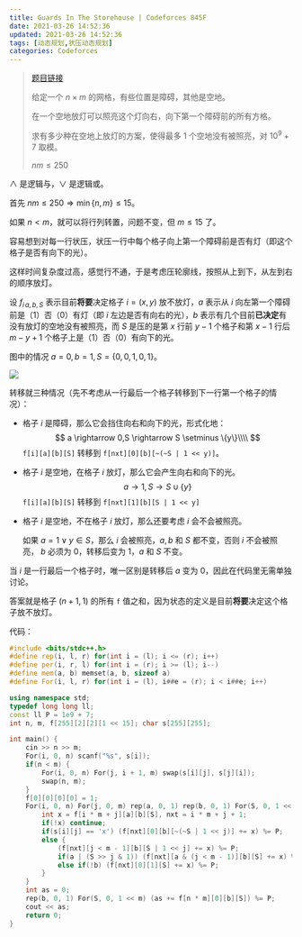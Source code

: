 ```yaml
---
title: Guards In The Storehouse | Codeforces 845F
date: 2021-03-26 14:52:36
updated: 2021-03-26 14:52:36
tags: [动态规划,状压动态规划]
categories: Codeforces
---
```

> [题目链接](http://codeforces.com/problemset/problem/845/F)
>
> 给定一个 $n \times m$ 的网格，有些位置是障碍，其他是空地。
>
> 在一个空地放灯可以照亮这个灯向右，向下第一个障碍前的所有方格。
>
> 求有多少种在空地上放灯的方案，使得最多 $1$ 个空地没有被照亮，对 $10^9+7$ 取模。
>
> $nm \le 250$

$\land$ 是逻辑与，$\lor$ 是逻辑或。

首先 $nm \le 250 \Rightarrow \min\{n,m\} \le 15$。

如果 $n < m$，就可以将行列转置，问题不变，但 $m \le 15$ 了。

容易想到对每一行状压，状压一行中每个格子向上第一个障碍前是否有灯（即这个格子是否有向下的光）。

这样时间复杂度过高，感觉行不通，于是考虑压轮廓线，按照从上到下，从左到右的顺序放灯。

设 $f_{i\,a,b,S}$ 表示目前**将要**决定格子 $i=(x,y)$ 放不放灯，$a$ 表示从 $i$ 向左第一个障碍前是（$1$）否（$0$）有灯（即 $i$ 左边是否有向右的光），$b$ 表示有几个目前**已决定**有没有放灯的空地没有被照亮，而 $S$ 是压的是第 $x$ 行前 $y-1$ 个格子和第 $x-1$ 行后 $m-y+1$ 个格子上是（$1$）否（$0$）有向下的光。

图中的情况 $a = 0, b = 1, S = \{0,0,1,0,1\}$。

![](https://i.loli.net/2021/03/26/3JZXsTfOdn2GyAe.png)

转移就三种情况（先不考虑从一行最后一个格子转移到下一行第一个格子的情况）：

- 格子 $i$ 是障碍，那么它会挡住向右和向下的光，形式化地：
  $$
  a \rightarrow 0,S \rightarrow S \setminus \{y\}\\\\
  $$
  ```f[i][a][b][S]``` 转移到 ```f[nxt][0][b][~(~S | 1 << y)]```。

- 格子 $i$ 是空地，在格子 $i$ 放灯，那么它会产生向右和向下的光。
  $$
  a \rightarrow 1,S \rightarrow S \cup \{y\}
  $$
  ```f[i][a][b][S]``` 转移到 ```f[nxt][1][b][S | 1 << y]```

- 格子 $i$ 是空地，不在格子 $i$ 放灯，那么还要考虑 $i$ 会不会被照亮。

  如果 $a=1 \lor y \in S$，那么 $i$ 会被照亮，$a,b$ 和 $S$  都不变，否则 $i$ 不会被照亮， $b$ 必须为 0，转移后变为 $1$，$a$ 和 $S$ 不变。

当 $i$ 是一行最后一个格子时，唯一区别是转移后 $a$ 变为 $0$，因此在代码里无需单独讨论。

答案就是格子 $(n+1,1)$ 的所有 ```f``` 值之和，因为状态的定义是目前**将要**决定这个格子放不放灯。

代码：

```cpp
#include <bits/stdc++.h>
#define rep(i, l, r) for(int i = (l); i <= (r); i++)
#define per(i, r, l) for(int i = (r); i >= (l); i--)
#define mem(a, b) memset(a, b, sizeof a)
#define For(i, l, r) for(int i = (l), i##e = (r); i < i##e; i++)

using namespace std;
typedef long long ll;
const ll P = 1e9 + 7;
int n, m, f[255][2][2][1 << 15]; char s[255][255];

int main() {
    cin >> n >> m;
    For(i, 0, n) scanf("%s", s[i]);
    if(n < m) {
        For(i, 0, n) For(j, i + 1, m) swap(s[i][j], s[j][i]);
        swap(n, m);
    }
    f[0][0][0][0] = 1;
    For(i, 0, n) For(j, 0, m) rep(a, 0, 1) rep(b, 0, 1) For(S, 0, 1 << m) {
        int x = f[i * m + j][a][b][S], nxt = i * m + j + 1;
        if(!x) continue;
        if(s[i][j] == 'x') (f[nxt][0][b][~(~S | 1 << j)] += x) %= P;
        else {
            (f[nxt][j < m - 1][b][S | 1 << j] += x) %= P;
            if(a | (S >> j & 1)) (f[nxt][a & (j < m - 1)][b][S] += x) %= P;
            else if(!b) (f[nxt][0][1][S] += x) %= P;
        }
    }
    int as = 0;
    rep(b, 0, 1) For(S, 0, 1 << m) (as += f[n * m][0][b][S]) %= P;
    cout << as;
    return 0;
}
```